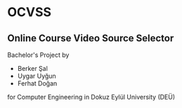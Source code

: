 # OCVSS

## Online Course Video Source Selector

Bachelor's Project by

- Berker Şal
- Uygar Uyğun
- Ferhat Doğan

for Computer Engineering in Dokuz Eylül University (DEÜ)
